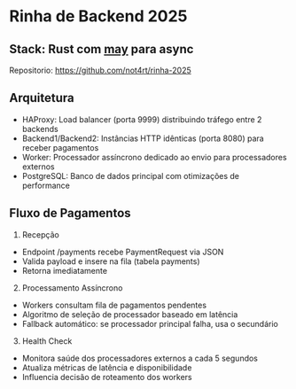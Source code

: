# Rinha de Backend 2025

## Stack: Rust com [may](https://github.com/Xudong-Huang/may) para async
Repositorio: https://github.com/not4rt/rinha-2025

## Arquitetura
- HAProxy: Load balancer (porta 9999) distribuindo tráfego entre 2 backends
- Backend1/Backend2: Instâncias HTTP idênticas (porta 8080) para receber pagamentos
- Worker: Processador assíncrono dedicado ao envio para processadores externos
- PostgreSQL: Banco de dados principal com otimizações de performance

## Fluxo de Pagamentos
1. Recepção
- Endpoint /payments recebe PaymentRequest via JSON
- Valida payload e insere na fila (tabela payments)
- Retorna imediatamente

2. Processamento Assíncrono
- Workers consultam fila de pagamentos pendentes
- Algoritmo de seleção de processador baseado em latência
- Fallback automático: se processador principal falha, usa o secundário

3. Health Check
- Monitora saúde dos processadores externos a cada 5 segundos
- Atualiza métricas de latência e disponibilidade
- Influencia decisão de roteamento dos workers